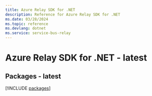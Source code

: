 ```yaml
---
title: Azure Relay SDK for .NET
description: Reference for Azure Relay SDK for .NET
ms.date: 03/28/2024
ms.topic: reference
ms.devlang: dotnet
ms.service: service-bus-relay
---
```

# Azure Relay SDK for .NET - latest
## Packages - latest
[!INCLUDE [packages](relay-index.md)]